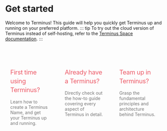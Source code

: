 # Get started

Welcome to Terminus! This guide will help you quickly get Terminus up and running on your preferred platform.
::: tip
To try out the cloud version of Terminus instead of self-hosting, refer to the [Terminus Space documentation](../terminus-space/).
:::

<div style="display: flex; gap: 1rem; margin-top: 3rem; ">
  <a href="./create-terminus-name/" style="flex: 1; padding: 1rem; text-decoration: none;">
    <p style="font-size: 20px; line-height: 1.4; letter-spacing: -0.02em; margin-bottom: 0.75em; color: #ec5b68;">
      First time using Terminus?
    </p>
    <p style="margin-bottom: 0; color: #757575;">
      Learn how to create a Terminus Name, and get your Terminus up and running.
    </p>
  </a>
  <a href="../tasks/" style="flex: 1; padding: 1rem; text-decoration: none;">
    <p style="font-size: 20px; line-height: 1.4; letter-spacing: -0.02em; margin-bottom: 0.75em; color: #ec5b68;">
      Already have a Terminus?
    </p>
    <p style="margin-bottom: 0; color: #757575;">
      Directly check out the how-to guide covering every aspect of Terminus in detail.
    </p>
  </a>
  <a href="../tasks/team" style="flex: 1; padding: 1rem; text-decoration: none;">
    <p style="font-size: 20px; line-height: 1.4; letter-spacing: -0.02em; margin-bottom: 0.75em; color: #ec5b68;">
      Team up in Terminus?
    </p>
    <p style="margin-bottom: 0; color: #757575;">
      Grasp the fundamental principles and architecture behind Terminus.
    </p>
  </a>
</div>

